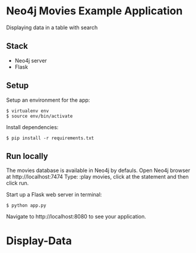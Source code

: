 # Neo4j Movies Example Application
Displaying data in a table with search

## Stack

* Neo4j server
* Flask

## Setup

Setup an environment for the app:

```
$ virtualenv env
$ source env/bin/activate
```

Install dependencies:

```
$ pip install -r requirements.txt
```

## Run locally

The movies database is available in Neo4j by defauls.
Open Neo4j browser at http://localhost:7474
Type: :play movies, click at the statement and then click run.

Start up a Flask web server in terminal:

```
$ python app.py
```

Navigate to http://localhost:8080 to see your application.
# Display-Data
